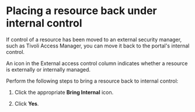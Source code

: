 # Placing a resource back under internal control


If control of a resource has been moved to an external security manager, such as Tivoli Access Manager, you can move it back to the portal's internal control.

An icon in the External access control column indicates whether a resource is externally or internally managed.

Perform the following steps to bring a resource back to internal control:

1.  Click the appropriate **Bring Internal** icon.

2.  Click **Yes**.



